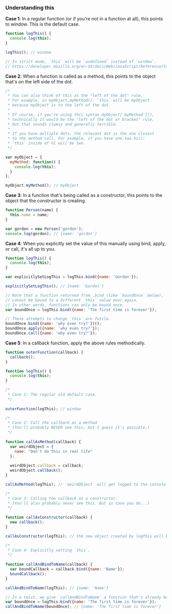 
### Understanding this

**Case 1**: In a regular function (or if you're not in a function at all), this points to window. This is the default case.
```js
function logThis() {
  console.log(this);
}

logThis(); // window

// In strict mode, `this` will be `undefined` instead of `window`. 
// https://developer.mozilla.org/en-US/docs/Web/JavaScript/Reference/Strict_mode
```
**Case 2**: When a function is called as a method, this points to the object that's on the left side of the dot.
```js
/*
 * You can also think of this as the "left of the dot" rule. 
 * For example, in myObject.myMethod(), `this` will be myObject
 * because myObject is to the left of the dot.
 *
 * Of course, if you're using this syntax myObject['myMethod'](),
 * technically it would be the "left of the dot or bracket" rule,
 * but that sounds clumsy and generally terrible.
 *
 * If you have multiple dots, the relevant dot is the one closest 
 * to the method call. For example, if you have one.two.hi();
 * `this` inside of hi will be two.
 */

var myObject = {
  myMethod: function() {
    console.log(this);
  }
};

myObject.myMethod(); // myObject
```
**Case 3**: In a function that's being called as a constructor, this points to the object that the constructor is creating.
```js
function Person(name) {
  this.name = name;
}

var gordon = new Person('gordon');
console.log(gordon); // {name: 'gordon'}
```
**Case 4**: When you explicitly set the value of this manually using bind, apply, or call, it's all up to you.
```js
function logThis() {
  console.log(this);
}

var explicitlySetLogThis = logThis.bind({name: 'Gordon'});

explicitlySetLogThis(); // {name: 'Gordon'}

// Note that a function returned from .bind (like `boundOnce` below),
// cannot be bound to a different `this` value ever again.
// In other words, functions can only be bound once.
var boundOnce = logThis.bind({name: 'The first time is forever'});

// These attempts to change `this` are futile.
boundOnce.bind({name: 'why even try?'})();
boundOnce.apply({name: 'why even try?'});
boundOnce.call({name: 'why even try?'});
```
**Case 5**: In a callback function, apply the above rules methodically.
```js
function outerFunction(callback) {
  callback();
}

function logThis() {
  console.log(this);
}

/*
 * Case 1: The regular old default case.
 */
 
outerFunction(logThis); // window

/*
 * Case 2: Call the callback as a method
 * (You'll probably NEVER see this, but I guess it's possible.)
 */
 
function callAsMethod(callback) {
  var weirdObject = {
    name: "Don't do this in real life"
  };
  
  weirdObject.callback = callback;
  weirdObject.callback();
}

callAsMethod(logThis); // `weirdObject` will get logged to the console

/*
 * Case 3: Calling the callback as a constructor. 
 * (You'll also probably never see this. But in case you do...)
 */
 
function callAsConstructor(callback) {
  new callback();
}

callAsConstructor(logThis); // the new object created by logThis will be logged to the console

/*
 * Case 4: Explicitly setting `this`.
 */
 
function callAndBindToName(callback) {
  var boundCallback = callback.bind({name: 'Name'});
  boundCallback();
}

callAndBindToName(logThis); // {name: 'Name'}

// In a twist, we give `callAndBindToName` a function that's already been bound.
var boundOnce = logThis.bind({name: 'The first time is forever'});
callAndBindToName(boundOnce); // {name: 'The first time is forever'}
```

